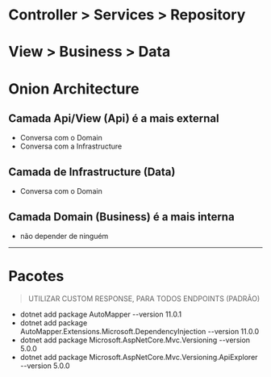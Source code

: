 # Controller > Services > Repository
# View > Business > Data

# Onion Architecture

## Camada Api/View (Api) é a mais external
- Conversa com o Domain
- Conversa com a Infrastructure

## Camada de Infrastructure (Data)
- Conversa com o Domain

## Camada Domain (Business) é a mais interna
- não depender de ninguém




---------------------------------------------------------
# Pacotes
> UTILIZAR CUSTOM RESPONSE, PARA TODOS ENDPOINTS (PADRÃO) 

- dotnet add package AutoMapper --version 11.0.1
- dotnet add package AutoMapper.Extensions.Microsoft.DependencyInjection --version 11.0.0
- dotnet add package Microsoft.AspNetCore.Mvc.Versioning --version 5.0.0
- dotnet add package Microsoft.AspNetCore.Mvc.Versioning.ApiExplorer --version 5.0.0
